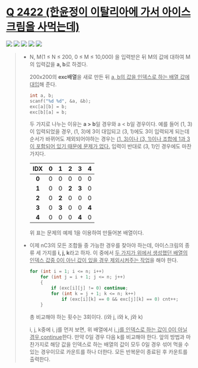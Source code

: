 # [Q 2422 (한윤정이 이탈리아에 가서 아이스크림을 사먹는데)](https://www.acmicpc.net/problem/2422)

<img src="https://img.shields.io/badge/Level-Silver 5-lightgrey"> <img src="https://img.shields.io/badge/Memory-1156%20KB-blue"> <img src="https://img.shields.io/badge/Time-4%20ms-brightgreen"> <img src="https://img.shields.io/badge/Length-456%20B-red"> <img src="https://img.shields.io/badge/Language-C-blueviolet">



> - N, M(1 ≤ N ≤ 200, 0 ≤ M ≤ 10,000) 을 입력받은 뒤 M의 값에 대하여 M의 입력값을 **a, b**로 하겠다.
>
>   200x200의 **exc배열**을 새로 만든 뒤 <u>a, b의 값을 인덱스로 하는 배열 값에 대입</u>해 준다.
>
>   ```c
>   int a, b;
>   scanf("%d %d", &a, &b);
>   exc[a][b] = b;
>   exc[b][a] = b;
>   ```
>
>   두 가지로 나누는 이유는 **a > b**일 경우와 a < b일 경우이다. 예를 들어 (1, 3)이 입력되었을 경우, (1, 3)에 3이 대입되고 (3, 1)에도 3이 입력되게 되는데 순서가 바뀌어도 제외되어야하는 경우는 <u>(1, 3)이나 (3, 1)이나 조합에 1과 3이 포함되어 있기 때문에 문제가 없다.</u> 입력이 반대로 (3, 1)인 경우에도 마찬가지다.
>
>   |  IDX  |  0   |   1   |   2   |   3   |   4   |
>   | :---: | :--: | :---: | :---: | :---: | :---: |
>   | **0** |  0   |   0   |   0   |   0   |   0   |
>   | **1** |  0   |   0   | **2** | **3** |   0   |
>   | **2** |  0   | **2** |   0   |   0   |   0   |
>   | **3** |  0   | **3** |   0   |   0   | **4** |
>   | **4** |  0   |   0   |   0   | **4** |   0   |
>
>   위 표는 문제의 예제 1을 이용하여 만들어본 배열이다.
>
>   
>
> - 이제 nC3의 모든 조합들 중 가능한 경우를 찾아야 하는데, 아이스크림의 종류 세 가지를 **i, j, k**라고 하자. 이 중에서 <u>두 가지가 위에서 생성했던 배열의 인덱스 값중 0이 아닌 값이 있을 경우 제외시켜주는 작업</u>을 해야 한다.
>
>   ```c
>   for (int i = 1; i <= n; i++)
>   	for (int j = i + 1; j <= n; j++)
>   	{
>   		if (exc[i][j] != 0) continue;
>   		for (int k = j + 1; k <= n; k++)
>   			if (exc[i][k] == 0 && exc[j][k] == 0) cnt++;
>   	}
>   ```
>
>   총 비교해야 하는 횟수는 3회이다. (i와 j, i와 k, j와 k)
>
>   i, j, k중에 i, j를 먼저 보면, 위 배열에서 <u>i, j를 인덱스로 하는 값이 0이 아닐 경우 continue</u>한다. 만약 0일 경우 다음 k를 비교해야 한다. 앞의 방법과 마찬가지로 해당 값을 인덱스로 하는 배열의 값이 모두 0일 경우 섞어 먹을 수 있는 경우이므로 카운트를 하나 더한다. 모든 반복문이 종료된 후 카운트를 출력한다.

